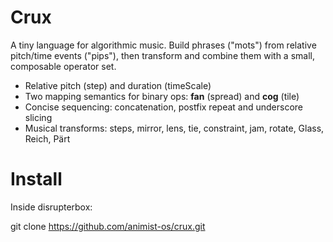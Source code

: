 # Crux

A tiny language for algorithmic music. Build phrases ("mots") from relative pitch/time events ("pips"), then transform and combine them with a small, composable operator set.

- Relative pitch (step) and duration (timeScale)
- Two mapping semantics for binary ops: **fan** (spread) and **cog** (tile)
- Concise sequencing: concatenation, postfix repeat and underscore slicing
- Musical transforms: steps, mirror, lens, tie, constraint, jam, rotate, Glass, Reich, Pärt

# Install

Inside disrupterbox:

git clone https://github.com/animist-os/crux.git

